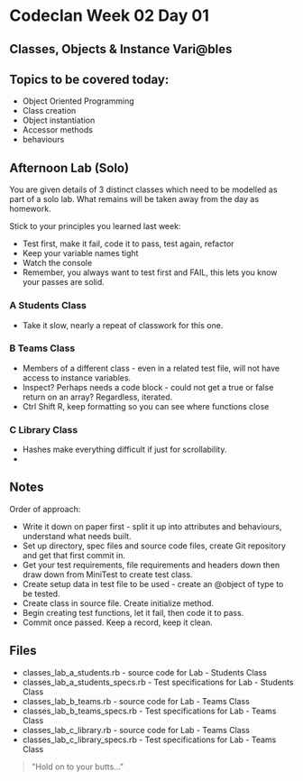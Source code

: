 # Codeclan Week 02 Day 01

## Classes, Objects & Instance Vari@bles

## Topics to be covered today:
* Object Oriented Programming
* Class creation
* Object instantiation
* Accessor methods
* behaviours

## Afternoon Lab (Solo)

You are given details of 3 distinct classes which need to be modelled as part
of a solo lab. What remains will be taken away from the day as homework.

Stick to your principles you learned last week:
* Test first, make it fail, code it to pass, test again, refactor
* Keep your variable names tight
* Watch the console
* Remember, you always want to test first and FAIL, this lets you know your passes are solid.

### A Students Class

* Take it slow, nearly a repeat of classwork for this one.


### B Teams Class

* Members of a different class - even in a related test file, will not have access to instance variables.
* Inspect? Perhaps needs a code block - could not get a true or false return on an array? Regardless, iterated.
* Ctrl Shift R, keep formatting so you can see where functions close


### C Library Class

* Hashes make everything difficult if just for scrollability.
*

## Notes

Order of approach:

* Write it down on paper first - split it up into attributes and behaviours, understand what needs built.
* Set up directory, spec files and source code files, create Git repository and get that first commit in.
* Get your test requirements, file requirements and headers down then draw down from MiniTest to create test class.
* Create setup data in test file to be used - create an @object of type to be tested.
* Create class in source file. Create initialize method.
* Begin creating test functions, let it fail, then code it to pass.
* Commit once passed. Keep a record, keep it clean.



## Files

* classes_lab_a_students.rb - source code for Lab - Students Class
* classes_lab_a_students_specs.rb - Test specifications for Lab - Students Class
* classes_lab_b_teams.rb - source code for Lab - Teams Class
* classes_lab_b_teams_specs.rb - Test specifications for Lab - Teams Class
* classes_lab_c_library.rb - source code for Lab - Teams Class
* classes_lab_c_library_specs.rb - Test specifications for Lab - Teams Class

> "Hold on to your butts..."
